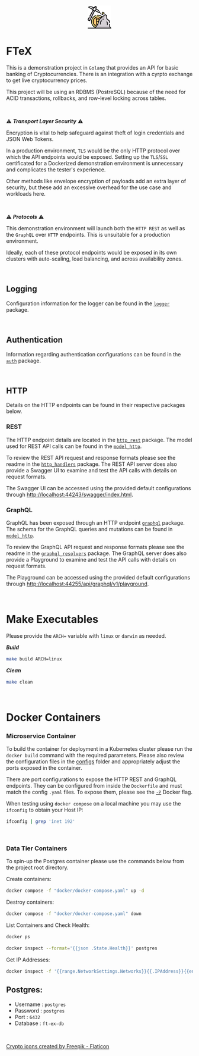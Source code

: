 
<p align="center">
  <img src="assets/bitcoin_64px.png" alt="FTeX"/>
</p>

# FTeX

This is a demonstration project in `Golang` that provides an API for basic banking of Cryptocurrencies. There is an integration with a cyrpto exchange to get live cryptocurrency prices.

This project will be using an RDBMS (PostreSQL) because of the need for ACID transactions, rollbacks, and row-level locking across tables.

<br/>

:warning: **_Transport Layer Security_** :warning:

Encryption is vital to help safeguard against theft of login credentials and JSON Web Tokens.

In a production environment, `TLS` would be the only HTTP protocol over which the API endpoints would be exposed. Setting
up the `TLS`/`SSL` certificated for a Dockerized demonstration environment is unnecessary and complicates the tester's
experience.

Other methods like envelope encryption of payloads add an extra layer of security, but these add an excessive overhead for
the use case and workloads here.

<br/>

:warning: **_Protocols_** :warning:

This demonstration environment will launch both the `HTTP REST` as well as the `GraphQL` over `HTTP` endpoints. This is
unsuitable for a production environment.

Ideally, each of these protocol endpoints would be exposed in its own clusters with auto-scaling, load balancing, and
across availability zones.

<br/>

## Logging

Configuration information for the logger can be found in the [`logger`](pkg/logger) package.

<br/>

## Authentication

Information regarding authentication configurations can be found in the [`auth`](pkg/auth) package.

<br/>

## HTTP

Details on the HTTP endpoints can be found in their respective packages below.

### REST

The HTTP endpoint details are located in the [`http_rest`](pkg/http/rest) package. The model used for REST API calls can
be found in the [`model_http`](pkg/model/http).

To review the REST API request and response formats please see the readme in the [`http_handlers`](pkg/http/rest/handlers)
package. The REST API server does also provide a Swagger UI to examine and test the API calls with details on request
formats.

The Swagger UI can be accessed using the provided default configurations through
[http://localhost:44243/swagger/index.html](http://localhost:44243/swagger/index.html).

### GraphQL

GraphQL has been exposed through an HTTP endpoint [`graphql`](pkg/http/graph) package. The schema for the GraphQL queries
and mutations can be found in [`model_http`](pkg/model/http).

To review the GraphQL API request and response formats please see the readme in the [`graphql_resolvers`](pkg/http/graph/resolvers)
package. The GraphQL server does also provide a Playground to examine and test the API calls with details on request
formats.

The Playground can be accessed using the provided default configurations through
[http://localhost:44255/api/graphql/v1/playground](http://localhost:44255/api/graphql/v1/playground).

<br/>

# Make Executables

Please provide the `ARCH=` variable with `linux` or `darwin` as needed.

**_Build_**

```bash
make build ARCH=linux
```

**_Clean_**

```bash
make clean
```

<br/>

# Docker Containers

### Microservice Container

To build the container for deployment in a Kubernetes cluster please run the `docker build` command
with the required parameters. Please also review the configuration files in the [configs](configs)
folder and appropriately adjust the ports exposed in the container.

There are port configurations to expose the HTTP REST and GraphQL endpoints. They can be configured
from inside the `Dockerfile` and must match the config `.yaml` files. To expose them, please see the
[`-P`](https://docs.docker.com/engine/reference/commandline/run/#publish-or-expose-port--p---expose)
Docker flag.

When testing using `docker compose` on a local machine you may use the `ifconfig` to obtain your Host IP:

```bash
ifconfig | grep 'inet 192'
```

<br/>

### Data Tier Containers

To spin-up the Postgres container please use the commands below from the project root directory.

Create containers:

```bash
docker compose -f "docker/docker-compose.yaml" up -d
```

Destroy containers:

```bash
docker compose -f "docker/docker-compose.yaml" down
```

List Containers and Check Health:

```bash
docker ps
```

```bash
docker inspect --format='{{json .State.Health}}' postgres
```

Get IP Addresses:

```bash
docker inspect -f '{{range.NetworkSettings.Networks}}{{.IPAddress}}{{end}}' postgres
```


**Postgres:**
- 
- Username : `postgres`
- Password : `postgres`
- Port : `6432`
- Database : `ft-ex-db`

<br/>

[Crypto icons created by Freepik - Flaticon](https://www.flaticon.com/free-icons/crypto)

